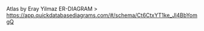 Atlas by Eray Yilmaz
ER-DIAGRAM > https://app.quickdatabasediagrams.com/#/schema/Ct6CtxYT1ke_Jl4BbYomgQ
